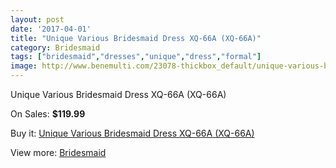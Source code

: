 ```yaml
---
layout: post
date: '2017-04-01'
title: "Unique Various Bridesmaid Dress XQ-66A (XQ-66A)"
category: Bridesmaid
tags: ["bridesmaid","dresses","unique","dress","formal"]
image: http://www.benemulti.com/23078-thickbox_default/unique-various-bridesmaid-dress-xq-66a-xq-66a.jpg
---
```

Unique Various Bridesmaid Dress XQ-66A (XQ-66A)

On Sales: **$119.99**
<a href="https://www.benemulti.com/en/bridesmaid/8815-unique-various-bridesmaid-dress-xq-66a-xq-66a.html"><amp-img layout="responsive" width="600" height="600" src="//www.benemulti.com/23078-thickbox_default/unique-various-bridesmaid-dress-xq-66a-xq-66a.jpg" alt="Unique Various Bridesmaid Dress XQ-66A (XQ-66A) 0" /></a>

Buy it: [Unique Various Bridesmaid Dress XQ-66A (XQ-66A)](https://www.benemulti.com/en/bridesmaid/8815-unique-various-bridesmaid-dress-xq-66a-xq-66a.html "Unique Various Bridesmaid Dress XQ-66A (XQ-66A)")

View more: [Bridesmaid](https://www.benemulti.com/en/74-bridesmaid "Bridesmaid")